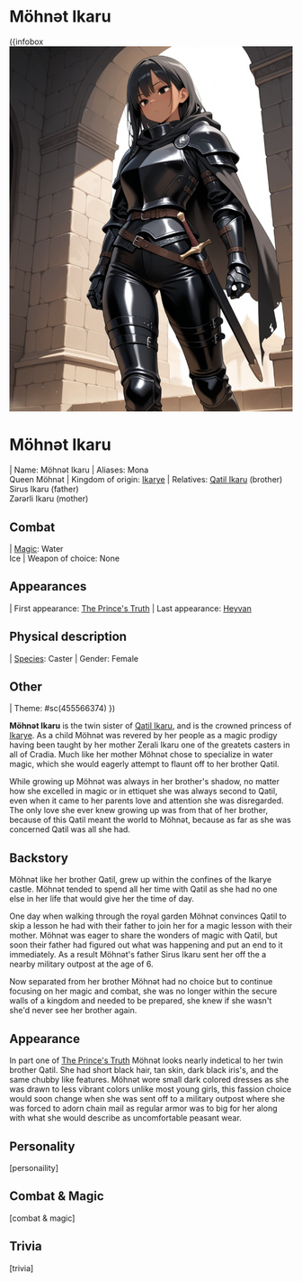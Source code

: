 # Möhnət Ikaru

({infobox
![Möhnət Ikaru](backend/images/möhnət-ikaru-1.png)
# Möhnət Ikaru
| Name: Möhnət Ikaru
| Aliases: Mona <br> Queen Möhnət
| Kingdom of origin: [Ikarye](/ikarye)
| Relatives: [Qatil Ikaru](/qatil-ikaru) (brother) <br> Sirus Ikaru (father) <br> Zərərli Ikaru (mother) 
## Combat
| [Magic](/magic): Water <br> Ice
| Weapon of choice: None
## Appearances
| First appearance: [The Prince's Truth](/the-prince's-truth)
| Last appearance: [Heyvan](/heyvan-(book))
## Physical description
| [Species](/species): Caster
| Gender: Female
## Other
| Theme: #sc(455566374)
})

<!-- A quote is optional for an entry -->
<!-- To include a quote on the entry, delete the surrounding comment -->
<!--
  > [quote]
  >
  > ― [speaker]
-->

<!-- Introduce the character here -->
**Möhnət Ikaru** is the twin sister of [Qatil Ikaru](/qatil-ikaru), and is the crowned princess of [Ikarye](/ikarye). As a child Möhnət was revered by her people as a magic prodigy having been taught by her mother Zerali Ikaru one of the greatets casters in all of Cradia. Much like her mother Möhnət chose to specialize in water magic, which she would eagerly attempt to flaunt off to her brother Qatil.

While growing up Möhnət was always in her brother's shadow, no matter how she excelled in magic or in ettiquet she was always second to Qatil, even when it came to her parents love and attention she was disregarded. The only love she ever knew growing up was from that of her brother, because of this Qatil meant the world to Möhnət, because as far as she was concerned Qatil was all she had.

## Backstory

<!-- Put the character's backstory here -->
Möhnət like her brother Qatil, grew up within the confines of the Ikarye castle. Möhnət tended to spend all her time with Qatil as she had no one else in her life that would give her the time of day.

One day when walking through the royal garden Möhnət convinces Qatil to skip a lesson he had with their father to join her for a magic lesson with their mother. Möhnət was eager to share the wonders of magic with Qatil, but soon their father had figured out what was happening and put an end to it immediately. As a result Möhnət's father Sirus Ikaru sent her off the a nearby military outpost at the age of 6.

Now separated from her brother Möhnət had no choice but to continue focusing on her magic and combat, she was no longer within the secure walls of a kingdom and needed to be prepared, she knew if she wasn't she'd never see her brother again.

## Appearance

<!-- Describe the character's appearance here -->
In part one of [The Prince's Truth](/the-prince's-truth) Möhnət looks nearly indetical to her twin brother Qatil. She had short black hair, tan skin, dark black iris's, and the same chubby like features. Möhnət wore small dark colored dresses as she was drawn to less vibrant colors unlike most young girls, this fassion choice would soon change when she was sent off to a military outpost where she was forced to adorn chain mail as regular armor was to big for her along with what she would describe as uncomfortable peasant wear. 

## Personality

<!-- Describe the character's personlity here -->
[personaility]

## Combat & Magic

<!-- Describe the character's combat and magic skills here -->
[combat & magic]

## Trivia

<!-- Add some character trivia here -->
[trivia]